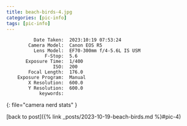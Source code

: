 ```yaml
---
title: beach-birds-4.jpg
categories: [pic-info]
tags: [pic-info]
---
```


```text
          Date Taken:  2023:10:19 07:53:24
        Camera Model:  Canon EOS R5
          Lens Model:  EF70-300mm f/4-5.6L IS USM
              F-Stop:  5.6
       Exposure Time:  1/400
                 ISO:  200
        Focal Length:  176.0
    Exposure Program:  Manual
        X Resolution:  600.0
        Y Resolution:  600.0
            keywords:  
```
{: file="camera nerd stats" }

[back to post]({% link _posts/2023-10-19-beach-birds.md %}#pic-4)